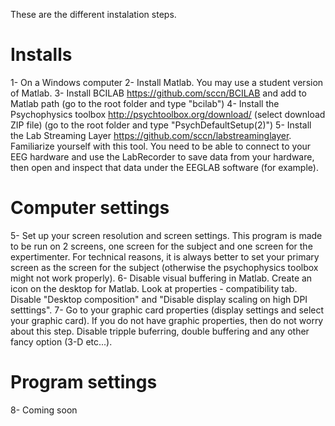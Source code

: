 These are the different instalation steps.

# Installs
1- On a Windows computer
2- Install Matlab. You may use a student version of Matlab.
3- Install BCILAB https://github.com/sccn/BCILAB and add to Matlab path (go to the root folder and type "bcilab")
4- Install the Psychophysics toolbox http://psychtoolbox.org/download/ (select download ZIP file) (go to the root folder and type "PsychDefaultSetup(2)")
5- Install the Lab Streaming Layer https://github.com/sccn/labstreaminglayer. Familiarize yourself with this tool. You need to be able to connect to your EEG hardware and use the LabRecorder to save data from your hardware, then open and inspect that data under the EEGLAB software (for example).

# Computer settings
5- Set up your screen resolution and screen settings. This program is made to be run on 2 screens, one screen for the subject and one screen for the expertimenter. For technical reasons, it is always better to set your primary screen as the screen for the subject (otherwise the psychophysics toolbox might not work properly).
6- Disable visual buffering in Matlab. Create an icon on the desktop for Matlab. Look at properties - compatibility tab. Disable "Desktop composition" and "Disable display scaling on high DPI setttings".
7- Go to your graphic card properties (display settings and select your graphic card). If you do not have graphic properties, then do not worry about this step. Disable tripple buferring, double buffering and any other fancy option (3-D etc...).

# Program settings
8- Coming soon
